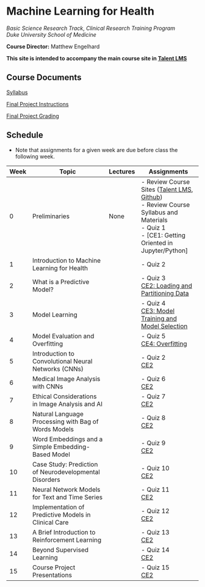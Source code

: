 # Machine Learning for Health
*Basic Science Research Track*, 
*Clinical Research Training Program*  
*Duke University School of Medicine*  

**Course Director:** Matthew Engelhard

**This site is intended to accompany the main course site in [Talent LMS](https://bsrt-dukebiostat.talentlms.com/)**

## Course Documents
[Syllabus](https://github.com/mengelhard/bsrt_ml4h/blob/master/syllabus.md)

[Final Project Instructions](https://github.com/mengelhard/bsrt_ml4h/blob/master/final_project.md)

[Final Project Grading](https://github.com/mengelhard/bsrt_ml4h/blob/master/final_project_grading.md)

## Schedule

- Note that assignments for a given week are due before class the following week.

Week | Topic | Lectures | Assignments
--- | --- | --- | ---
0 | Preliminaries | None | - Review Course Sites ([Talent LMS](https://bsrt-dukebiostat.talentlms.com/), [Github](https://github.com/mengelhard/bsrt_ml4h))<br>- Review Course Syllabus and Materials<br>- Quiz 1<br>- [CE1: Getting Oriented in Jupyter/Python]
1 | Introduction to Machine Learning for Health | | - Quiz 2
2 | What is a Predictive Model? | | - Quiz 3<br>[CE2: Loading and Partitioning Data](https://github.com/mengelhard/bsrt_ml4h/blob/master/notebooks/ce2.ipynb)
3 | Model Learning | | - Quiz 4<br>[CE3: Model Training and Model Selection](https://github.com/mengelhard/bsrt_ml4h/blob/master/notebooks/ce3.ipynb)
4 | Model Evaluation and Overfitting | | - Quiz 5<br>[CE4: Overfitting](https://github.com/mengelhard/bsrt_ml4h/blob/master/notebooks/ce4.ipynb)
5 | Introduction to Convolutional Neural Networks (CNNs) | | - Quiz 2<br>[CE2](https://github.com/mengelhard/bsrt_ml4h/blob/master/notebooks/ce5.ipynb)
6 | Medical Image Analysis with CNNs | | - Quiz 6<br>[CE2](https://github.com/mengelhard/bsrt_ml4h/blob/master/notebooks/ce6.ipynb)
7 | Ethical Considerations in Image Analysis and AI | | - Quiz 7<br>[CE2](https://github.com/mengelhard/bsrt_ml4h/blob/master/notebooks/ce7.ipynb)
8 | Natural Language Processing with Bag of Words Models | | - Quiz 8<br>[CE2](https://github.com/mengelhard/bsrt_ml4h/blob/master/notebooks/ce8.ipynb)
9 | Word Embeddings and a Simple Embedding-Based Model | | - Quiz 9<br>[CE2](https://github.com/mengelhard/bsrt_ml4h/blob/master/notebooks/ce9.ipynb)
10 | Case Study: Prediction of Neurodevelopmental Disorders | | - Quiz 10<br>[CE2](https://github.com/mengelhard/bsrt_ml4h/blob/master/notebooks/ce10.ipynb)
11 | Neural Network Models for Text and Time Series | | - Quiz 11<br>[CE2](https://github.com/mengelhard/bsrt_ml4h/blob/master/notebooks/ce11.ipynb)
12 | Implementation of Predictive Models in Clinical Care | | - Quiz 12<br>[CE2](https://github.com/mengelhard/bsrt_ml4h/blob/master/notebooks/ce12.ipynb)
13 | A Brief Introduction to Reinforcement Learning | | - Quiz 13<br>[CE2](https://github.com/mengelhard/bsrt_ml4h/blob/master/notebooks/ce13.ipynb)
14 | Beyond Supervised Learning | | - Quiz 14<br>[CE2](https://github.com/mengelhard/bsrt_ml4h/blob/master/notebooks/ce14.ipynb)
15 | Course Project Presentations | | - Quiz 15<br>[CE2](https://github.com/mengelhard/bsrt_ml4h/blob/master/notebooks/ce15.ipynb)
